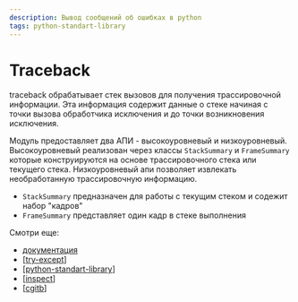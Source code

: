 ```yaml
---
description: Вывод сообщений об ошибках в python
tags: python-standart-library
---
```

# Traceback

traceback обрабатывает стек вызовов для получения трассировочной информации. Эта информация содержит данные о стеке начиная с точки вызова обработчика исключения и до точки возникновения исключения.

Модуль предоставляет два АПИ - высокоуровневый и низкоуровневый. Высокоуровневый реализован через классы `StackSummary` и `FrameSummary` которые конструируются на основе трассировочного стека или текущего стека. Низкоуровневый апи позволяет извлекать необработанную трассировочную информацию.

- `StackSummary` предназначен для работы с текущим стеком и содежит набор "кадров"
- `FrameSummary` представляет один кадр в стеке выполнения

Смотри еще:

- [документация](https://docs.python.org/3/library/traceback.html)
- [[try-except]]
- [[python-standart-library]]
- [[inspect]]
- [[cgitb]]

[//begin]: # "Autogenerated link references for markdown compatibility"
[try-except]: try-except "Try-except-raise"
[python-standart-library]: ../lists/python-standart-library "Стандартная библиотека python и полезные ресурсы"
[inspect]: inspect "Inspect"
[cgitb]: cgitb "Cgitb"
[//end]: # "Autogenerated link references"